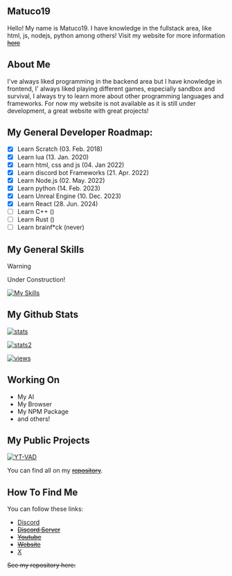 <h2> Matuco19 </h2>

Hello! My name is Matuco19. I have knowledge in the fullstack area, like html, js, nodejs, python among others! 
Visit my website for more information ~~[here]()~~

<h2>About Me</h2>

I've always liked programming in the backend area but I have knowledge in frontend, I' always liked playing different games, especially sandbox and survival, I always try to learn more about other programming languages and frameworks. For now my website is not available as it is still under development, a great website with great projects! 

<h2>My General Developer Roadmap:</h2>

- [x] Learn Scratch (03. Feb. 2018)
- [x] Learn lua (13. Jan. 2020)
- [x] Learn html, css and js (04. Jan 2022)
- [x] Learn discord bot Frameworks (21. Apr. 2022)
- [x] Learn Node.js (02. May. 2022)
- [x] Learn python (14. Feb. 2023)
- [x] Learn Unreal Engine (10. Dec. 2023)
- [x] Learn React (28. Jun. 2024)
- [ ] Learn C++ ()
- [ ] Learn Rust ()
- [ ] Learn brainf*ck (never)

<h2>My General Skills</h2>

>[!Warning]
>Under Construction!

[![My Skills](https://skillicons.dev/icons?i=js,html,css,lua,py,djs)](https://github.com/Matuco19)

<h2>My Github Stats</h2>

[![stats](https://github-readme-stats.vercel.app/api?username=Matuco19&theme=transparent&show_icons=true&hide_border=true&count_private=true)](https://github.com/Matuco19)

[![stats2](https://github-readme-stats.vercel.app/api/top-langs/?username=Matuco19&theme=transparent&show_icons=true&hide_border=true&layout=compact)](https://github.com/Matuco19)


[![views](https://komarev.com/ghpvc/?username=Matuco19&style=flat-square&color=blue)](https://github.com/Matuco19)


<h2>Working On</h2>

- My AI
- My Browser
- My NPM Package
- and others!

<h2>My Public Projects</h2>

[![YT-VAD](https://github-readme-stats.vercel.app/api/pin?username=Matuco19\&repo=yt-vad\&theme=transparent)](https://github.com/Matuco19/yt-vad)


You can find all on my ~~[repository]()~~.

<h2>How To Find Me</h2>
You can follow these links:

- [Discord](https://discordapp.com/users/609728126767071273)
- ~~[Discord Server]()~~
- ~~[Youtube]()~~
- ~~[Website]()~~
- [ X ](https://twitter.com/Matuco19_DEV)


~~See my repository here:~~





